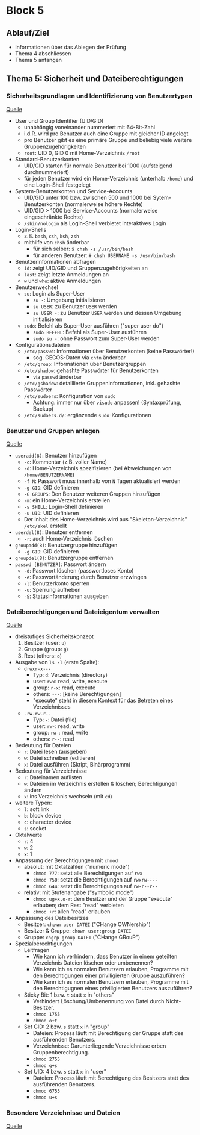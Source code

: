 # Block 5

## Ablauf/Ziel

- Informationen über das Ablegen der Prüfung
- Thema 4 abschliessen
- Thema 5 anfangen

## Thema 5: Sicherheit und Dateiberechtigungen

### Sicherheitsgrundlagen und Identifizierung von Benutzertypen

[Quelle](https://learning.lpi.org/de/learning-materials/010-160/5/5.1/5.1_01/)

- User und Group Identifier (UID/GID)
    - unabhängig voneinander nummeriert mit 64-Bit-Zahl
    - i.d.R. wird pro Benutzer auch eine Gruppe mit gleicher ID angelegt
    - pro Benutzer gibt es eine primäre Gruppe und beliebig viele weitere Gruppenzugehörigkeiten
    - `root`: UID 0, GID 0 mit Home-Verzeichnis `/root`
- Standard-Benutzerkonten
    - UID/GID starten für normale Benutzer bei 1000 (aufsteigend durchnummeriert)
    - für jeden Benutzer wird ein Home-Verzeichnis (unterhalb `/home`) und eine Login-Shell festgelegt
- System-Benutzerkonten und Service-Accounts
    - UID/GID unter 100 bzw. zwischen 500 und 1000 bei Sytem-Benutzerkonten (normalerweise höhere Rechte)
    - UID/GID > 1000 bei Service-Accounts (normalerweise eingeschränkte Rechte)
    - `/sbin/nologin` als Login-Shell verbietet interaktives Login
- Login-Shells
    - z.B. `bash`, `csh`, `ksh`, `zsh`
    - mithilfe von `chsh` änderbar
        - für sich selber: `$ chsh -s /usr/bin/bash`
        - für anderen Benutzer: `# chsh USERNAME -s /usr/bin/bash`
- Benutzerinformationen abfragen
    - `id`: zeigt UID/GID und Gruppenzugehörigkeiten an
    - `last`: zeigt letzte Anmeldungen an
    - `w` und `who`: aktive Anmeldungen
- Benutzerwechsel
    - `su`: Login als Super-User
        - `su -`: Umgebung initialisieren
        - `su USER`: zu Benutzer `USER` werden
        - `su USER -`: zu Benutzer `USER` werden und dessen Umgebung initialisieren
    - `sudo`: Befehl als Super-User ausführen ("super user do")
        - `sudo BEFEHL`: Befehl als Super-User ausführen
        - `sudo su -`: ohne Passwort zum Super-User werden
- Konfigurationsdateien
    - `/etc/passwd`: Informationen über Benutzerkonten (keine Passwörter!)
        - sog. GECOS-Daten via `chfn` änderbar
    - `/etc/group`: Informationen über Benutzergruppen
    - `/etc/shadow`: gehashte Passwörter für Benutzerkonten
        - via `passwd` änderbar
    - `/etc/gshadow`: detaillierte Gruppeninformationen, inkl. gehashte Passwörter
    - `/etc/sudoers`: Konfiguration von `sudo`
        - Achtung: immer nur über `visudo` anpassen! (Syntaxprüfung, Backup)
    - `/etc/sudoers.d/`: ergänzende `sudo`-Konfigurationen

### Benutzer und Gruppen anlegen

[Quelle](https://learning.lpi.org/de/learning-materials/010-160/5/5.2/5.2_01/)

- `useradd(8)`: Benutzer hinzufügen
    - `-c`: Kommentar (z.B. voller Name)
    - `-d`: Home-Verzeichnis spezifizieren (bei Abweichungen von `/home/BENUTZERNAME`)
    - `-f N`: Passwort muss innerhalb von `N` Tagen aktualisiert werden
    - `-g GID`: GID definieren
    - `-G GROUPS`: Den Benutzer weiteren Gruppen hinzufügen
    - `-m`: ein Home-Verzeichnis erstellen
    - `-s SHELL`: Login-Shell definieren
    - `-u UID`: UID definieren
    - Der Inhalt des Home-Verzeichnis wird aus "Skeleton-Verzeichnis" `/etc/skel` erstellt
- `userdel(8)`: Benutzer entfernen
    - `-r`: auch Home-Verzeichnis löschen
- `groupadd(8)`: Benutzergruppe hinzufügen
    - `-g GID`: GID definieren
- `groupdel(8)`: Benutzergruppe entfernen
- `passwd [BENUTZER]`: Passwort ändern
    - `-d`: Passwort löschen (passwortloses Konto)
    - `-e`: Passwortänderung durch Benutzer erzwingen
    - `-l`: Benutzerkonto sperren
    - `-u`: Sperrung aufheben
    - `-S`: Statusinformationen ausgeben

### Dateiberechtigungen und Dateieigentum verwalten

[Quelle](https://learning.lpi.org/de/learning-materials/010-160/5/5.3/5.3_01/)

- dreistufiges Sicherheitskonzept
    1. Besitzer (user: `u`)
    2. Gruppe (group: `g`)
    3. Rest (others: `o`)
- Ausgabe von `ls -l` (erste Spalte):
    - `drwxr-x---`
        - Typ: `d`: Verzeichnis (directory)
        - user: `rwx`: read, write, execute
        - group: `r-x`: read, execute
        - others: `---`: [keine Berechtigungen]
        - "execute" steht in diesem Kontext für das Betreten eines Verzeichnisses
    - `-rw-rw-r--`
        - Typ: `-`: Datei (file)
        - user: `rw-`: read, write
        - group: `rw-`: read, write
        - others: `r--`: read
- Bedeutung für Dateien
    - `r`: Datei lesen (ausgeben)
    - `w`: Datei schreiben (editieren)
    - `x`: Datei ausführen (Skript, Binärprogramm)
- Bedeutung für Verzeichnisse
    - `r`: Dateinamen auflisten
    - `w`: Dateien im Verzeichnis erstellen & löschen; Berechtigungen ändern
    - `x`: ins Verzeichnis wechseln (mit `cd`)
- weitere Typen:
    - `l`: soft link
    - `b`: block device
    - `c`: character device
    - `s`: socket
- Oktalwerte
    - `r`: 4
    - `w`: 2
    - `x`: 1
- Anpassung der Berechtigungen mit `chmod`
    - absolut: mit Oktalzahlen ("numeric mode")
        - `chmod 777`: setzt alle Berechtigungen auf `rwx`
        - `chmod 750`: setzt die Berechtigungen auf `rwxrw----`
        - `chmod 644`: setzt die Berechtigungen auf `rw-r--r--`
    - relativ: mit Stufenangabe ("symbolic mode")
        - `chmod ug+x,o-r`: dem Besitzer und der Gruppe "execute" erlauben; dem Rest "read" verbieten
        - `chmod +r`: allen "read" erlauben
- Anpassung des Dateibesitzes
    - Besitzer: `chown user DATEI` ("CHange OWNership")
    - Besitzer & Gruppe: `chown user:group DATEI`
    - Gruppe: `chgrp group DATEI` ("CHange GRouP")
- Spezialberechtigungen
    - Leitfragen
        - Wie kann ich verhindern, dass Benutzer in einem geteilten Verzeichnis Dateien löschen oder umbenennen?
        - Wie kann ich es normalen Benutzern erlauben, Programme mit den Berechtigungen einer priviligierten Gruppe auszuführen?
        - Wie kann ich es normalen Benutzern erlauben, Programme mit den Berechtigugnen eines priviligierten Benutzers auszuführen?
    - Sticky Bit: 1 bzw. `t` statt `x` in "others"
        - Verhindert Löschung/Umbenennung von Datei durch Nicht-Besitzer.
        - `chmod 1755`
        - `chmod o+t`
    - Set GID: 2 bzw. `s` statt `x` in "group"
        - Dateien: Prozess läuft mit Berechtigung der Gruppe statt des ausführenden Benutzers.
        - Verzeichnisse: Darunterliegende Verzeichnisse erben Gruppenberechtigung.
        - `chmod 2755`
        - `chmod g+s`
    - Set UID: 4 bzw. `s` statt `x` in "user"
        - Dateien: Prozess läuft mit Berechtigung des Besitzers statt des ausführenden Benutzers.
        - `chmod 6755`
        - `chmod u+s`

### Besondere Verzeichnisse und Dateien

[Quelle](https://learning.lpi.org/de/learning-materials/010-160/5/5.4/5.4_01/)
